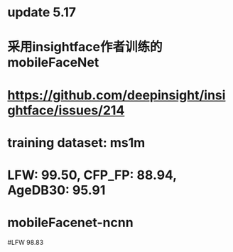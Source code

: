 # update 5.17
# 采用insightface作者训练的mobileFaceNet 
# https://github.com/deepinsight/insightface/issues/214
# training dataset: ms1m
# LFW: 99.50, CFP_FP: 88.94, AgeDB30: 95.91

# mobileFacenet-ncnn
#LFW 98.83


